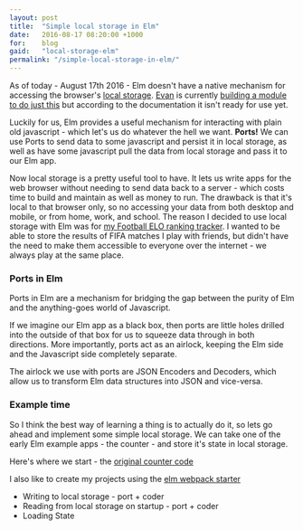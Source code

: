 ```yaml
---
layout: post
title:  "Simple local storage in Elm"
date:   2016-08-17 08:20:00 +1000
for:    blog
gaid:   "local-storage-elm"
permalink: "/simple-local-storage-in-elm/"
---
```


As of today - August 17th 2016 - Elm doesn't have a native mechanism for accessing the browser's [local storage][local-storage]. [Evan][evan-twitter]
is currently [building a module to do just this][native-storage] but according to the documentation it isn't ready for use yet.

Luckily for us, Elm provides a useful mechanism for interacting with plain old javascript - which let's us do whatever the hell we want. **Ports!** We can
use Ports to send data to some javascript and persist it in local storage, as well as have some javascript pull the data from local storage and pass it
to our Elm app.

Now local storage is a pretty useful tool to have. It lets us write apps for the web browser without needing to send data back to a server - which costs
time to build and maintain as well as money to run. The drawback is that it's local to that browser only, so no accessing your data from both
desktop and mobile, or from home, work, and school. The reason I decided to use local storage with Elm was for [my Football ELO ranking tracker][elo-site].
I wanted to be able to store the results of FIFA matches I play with friends, but didn't have the need to make them accessible to everyone over the internet - we
always play at the same place.

### Ports in Elm

Ports in Elm are a mechanism for bridging the gap between the purity of Elm and the anything-goes world of Javascript.

If we imagine our Elm app as a black box, then ports are little holes drilled into the outside of that box for us to
squeeze data through in both directions. More importantly, ports act as an airlock, keeping the Elm side and the Javascript
side completely separate.

The airlock we use with ports are JSON Encoders and Decoders, which allow us to transform Elm data structures into JSON and
vice-versa.

### Example time

So I think the best way of learning a thing is to actually do it, so lets go ahead and implement some simple local storage. We
can take one of the early Elm example apps - the counter - and store it's state in local storage.

Here's where we start - the [original counter code][counter-code]

I also like to create my projects using the [elm webpack starter][elm-webpack-starter]

* Writing to local storage - port + coder
* Reading from local storage on startup - port + coder
* Loading State

[local-storage]: https://mozilla.org/local-storage
[evan-twitter]: https://twitter.com/evancz
[native-storage]: https://github.com/elm-lang/persistent-cache
[elo-site]: https://elo.bennyhallett.com
[counter-code]: http://guide.elm-lang.org/architecture/user_input/buttons.html
[elm-webpack-starter]: https://github.com/moarwick/elm-webpack-starter
